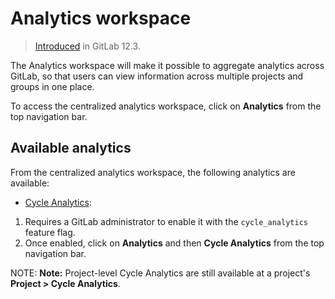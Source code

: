 # Analytics workspace

> [Introduced](https://gitlab.com/gitlab-org/gitlab-ee/issues/12077) in GitLab 12.3.

The Analytics workspace will make it possible to aggregate analytics across
GitLab, so that users can view information across multiple projects and groups
in one place.

To access the centralized analytics workspace, click on **Analytics** from the top navigation bar.

## Available analytics

From the centralized analytics workspace, the following analytics are available:

- [Cycle Analytics](cycle_analytics.md):

1. Requires a GitLab administrator to enable it with the `cycle_analytics` feature flag.
1. Once enabled, click on **Analytics** and then **Cycle Analytics** from the top navigation bar.

NOTE: **Note:**
Project-level Cycle Analytics are still available at a project's **Project > Cycle Analytics**.
